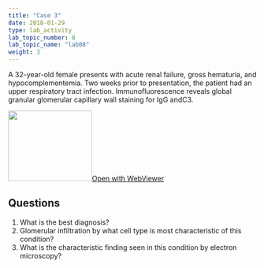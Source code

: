 ```yaml
---
title: "Case 3"
date: 2018-01-29
type: lab_activity
lab_topic_number: 8
lab_topic_name: "lab08"
weight: 3
---
```

<div class="entrybody">
<p>A 32-year-old female presents with acute renal failure, gross hematuria, and hypocomplementemia. Two weeks prior to presentation, the patient had an upper respiratory tract infection. Immunofluorescence reveals global granular glomerular capillary wall staining for IgG and<span class="caps">C3.</span><br clear="all"></p>

<div class="thumbnail"><a href="http://virtualslides.cumc.columbia.edu/Renal%20Path%2003.svs/view.apml?" target="_blank"><img alt="" src="/assets/images/slide_renal_case3.jpg" width="170" height="143" class="mt-image-left"></a><a href="http://virtualslides.cumc.columbia.edu/Renal%20Path%2003.svs/view.apml?" target="_blank">Open with WebViewer</a></div>

<h2>Questions</h2>


<ol>
<li>What is the best diagnosis?</li>
<li> Glomerular infiltration by what cell type is most characteristic of this condition?</li>
<li> What is the characteristic finding seen in this condition by electron microscopy?</li>
</ol>


						
</div>
